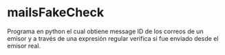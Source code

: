 # mailsFakeCheck
Programa en python el cual obtiene message ID de los correos de un emisor y a través de una expresión regular verifica si fue enviado desde el emisor real.
